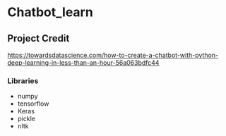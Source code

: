 # Chatbot_learn

## Project Credit
https://towardsdatascience.com/how-to-create-a-chatbot-with-python-deep-learning-in-less-than-an-hour-56a063bdfc44

### Libraries
* numpy
* tensorflow
* Keras
* pickle
* nltk
